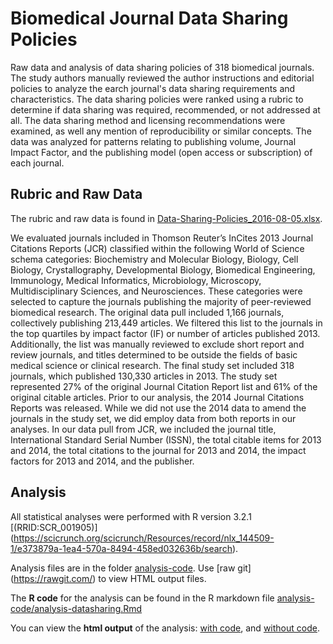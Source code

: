 # Biomedical Journal Data Sharing Policies

Raw data and analysis of data sharing policies of 318 biomedical journals.  The study authors manually reviewed the author instructions and editorial policies to analyze the earch journal's data sharing requirements and characteristics. The data sharing policies were ranked using a rubric to determine if data sharing was required, recommended, or not addressed at all.  The data sharing method and licensing recommendations were examined, as well any mention of reproducibility or similar concepts.  The data was analyzed for patterns relating to publishing volume, Journal Impact Factor, and the publishing model (open access or subscription) of each journal.

## Rubric and Raw Data

The rubric and raw data is found in [Data-Sharing-Policies_2016-08-05.xlsx](Data-Sharing-Policies_2016-08-05.xlsx).

We evaluated journals included in Thomson Reuter’s InCites 2013 Journal Citations Reports (JCR) classified within the following World of Science schema categories: Biochemistry and Molecular Biology, Biology, Cell Biology, Crystallography, Developmental Biology, Biomedical Engineering, Immunology, Medical Informatics, Microbiology, Microscopy, Multidisciplinary Sciences, and Neurosciences. These categories were selected to capture the journals publishing the majority of peer-reviewed biomedical research. The original data pull included 1,166 journals, collectively publishing 213,449 articles. We filtered this list to the journals in the top quartiles by impact factor (IF) or number of articles published 2013. Additionally, the list was manually reviewed to exclude short report and review journals, and titles determined to be outside the fields of basic medical science or clinical research. The final study set included 318 journals, which published 130,330 articles in 2013. The study set represented 27% of the original Journal Citation Report list and 61% of the original citable articles. Prior to our analysis, the 2014 Journal Citations Reports was released. While we did not use the 2014 data to amend the journals in the study set, we did employ data from both reports in our analyses. In our data pull from JCR, we included the journal title, International Standard Serial Number (ISSN), the total citable items for 2013 and 2014, the total citations to the journal for 2013 and 2014, the impact factors for 2013 and 2014, and the publisher.

## Analysis

All statistical analyses were performed with R version 3.2.1 [(RRID:SCR_001905)] (https://scicrunch.org/scicrunch/Resources/record/nlx_144509-1/e373879a-1ea4-570a-8494-458ed032636b/search).

Analysis files are in the folder [analysis-code](analysis-code). Use [raw git] (https://rawgit.com/) to view HTML output files. 

The **R code** for the analysis can be found in the R markdown file [analysis-code/analysis-datasharing.Rmd](analysis-code/analysis-datasharing.Rmd)

You can view the **html output** of the analysis: [with code](https://rawgit.com/OHSU-Ontology-Development-Group/DataSharingPolicies/master/analysis-code/analysis-datasharing-withcode.html), and [without code](https://rawgit.com/OHSU-Ontology-Development-Group/DataSharingPolicies/master/analysis-code/analysis-datasharing.html).
